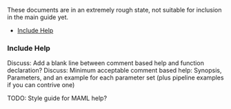 These documents are in an extremely rough state, not suitable for inclusion in the main guide yet.

- [Include Help](#include-help)

### Include Help

Discuss: Add a blank line between comment based help and function declaration? Discuss: Minimum acceptable comment based help: Synopsis, Parameters, and an example for each parameter set (plus pipeline examples if you can contrive one)

TODO: Style guide for MAML help?

